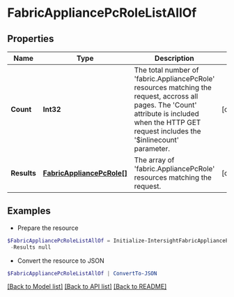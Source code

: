 # FabricAppliancePcRoleListAllOf
## Properties

Name | Type | Description | Notes
------------ | ------------- | ------------- | -------------
**Count** | **Int32** | The total number of &#39;fabric.AppliancePcRole&#39; resources matching the request, accross all pages. The &#39;Count&#39; attribute is included when the HTTP GET request includes the &#39;$inlinecount&#39; parameter. | [optional] 
**Results** | [**FabricAppliancePcRole[]**](FabricAppliancePcRole.md) | The array of &#39;fabric.AppliancePcRole&#39; resources matching the request. | [optional] 

## Examples

- Prepare the resource
```powershell
$FabricAppliancePcRoleListAllOf = Initialize-IntersightFabricAppliancePcRoleListAllOf  -Count null `
 -Results null
```

- Convert the resource to JSON
```powershell
$FabricAppliancePcRoleListAllOf | ConvertTo-JSON
```

[[Back to Model list]](../README.md#documentation-for-models) [[Back to API list]](../README.md#documentation-for-api-endpoints) [[Back to README]](../README.md)

